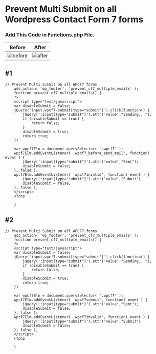 # Prevent Multi Submit on all Wordpress Contact Form 7 forms

### Add This Code in **Functions.php** File.



Before            |  After
:-------------------------:|:-------------------------:
![before](https://user-images.githubusercontent.com/100019842/195264508-b15c2006-4d31-4025-b2f7-5f19b44d6352.png)  |  ![after](https://user-images.githubusercontent.com/100019842/195264516-5759591d-8e9f-47f9-9c2e-8fbffbba378b.png)


## #1
``` 
// Prevent Multi Submit on all WPCF7 forms
	add_action( 'wp_footer', 'prevent_cf7_multiple_emails' );
	function prevent_cf7_multiple_emails() {
	?>
	<script type="text/javascript">
	var disableSubmit = false;
	jQuery('input.wpcf7-submit[type="submit"]').click(function() {
	    jQuery(':input[type="submit"]').attr('value',"Sending...");
	    if (disableSubmit == true) {
	        return false;
	    }
	    disableSubmit = true;
	    return true;
	})
	  
	var wpcf7Elm = document.querySelector( '.wpcf7' );
	wpcf7Elm.addEventListener( 'wpcf7_before_send_mail', function( event ) {
	    jQuery(':input[type="submit"]').attr('value',"Sent");
	    disableSubmit = false;
	}, false );
	wpcf7Elm.addEventListener( 'wpcf7invalid', function( event ) {
	    jQuery(':input[type="submit"]').attr('value',"Submit")
	    disableSubmit = false;
	}, false );
	</script>
	<?php

	}
``` 
## #2
```
// Prevent Multi Submit on all WPCF7 forms
	add_action( 'wp_footer', 'prevent_cf7_multiple_emails' );
	function prevent_cf7_multiple_emails() {
	?>
	<script type="text/javascript">
	var disableSubmit = false;
	jQuery('input.wpcf7-submit[type="submit"]').click(function() {
	    jQuery(':input[type="submit"]').attr('value',"Sending...");
	    if (disableSubmit == true) {
	        return false;
	    }
	    disableSubmit = true;
	    return true;
	})
	  
	var wpcf7Elm = document.querySelector( '.wpcf7' );
	wpcf7Elm.addEventListener( 'wpcf7submit', function( event ) {
	    jQuery(':input[type="submit"]').attr('value',"Sent");
	    disableSubmit = false;
	}, false );
	wpcf7Elm.addEventListener( 'wpcf7invalid', function( event ) {
	    jQuery(':input[type="submit"]').attr('value',"Submit")
	    disableSubmit = false;
	}, false );
	</script>
	<?php

	}
```
